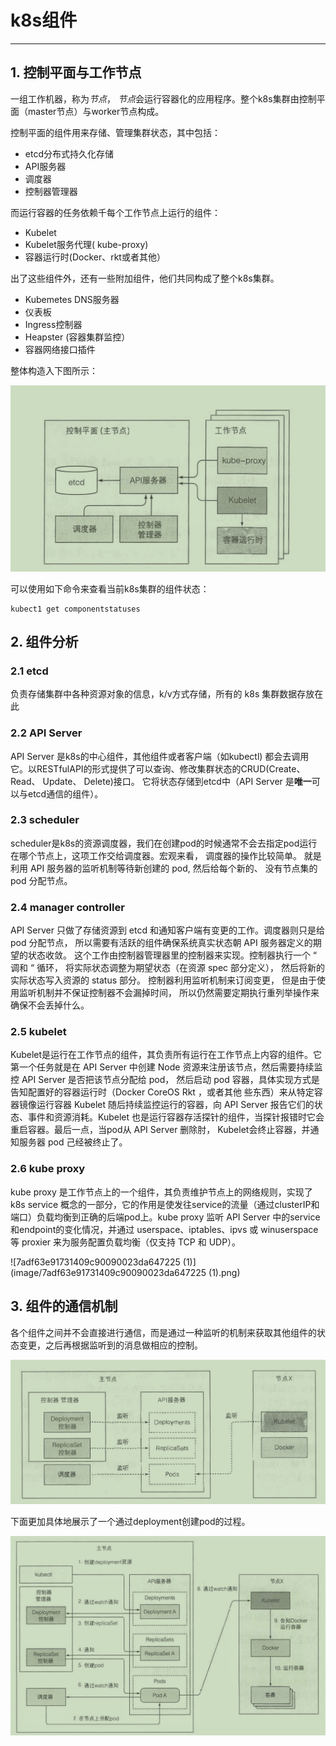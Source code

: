# k8s组件

------

## 1. 控制平面与工作节点

一组工作机器，称为*节点*， *节点*会运行容器化的应用程序。整个k8s集群由控制平面（master节点）与worker节点构成。

控制平面的组件用来存储、管理集群状态，其中包括：

- etcd分布式持久化存储
- API服务器
- 调度器
- 控制器管理器

而运行容器的任务依赖千每个工作节点上运行的组件：

- Kubelet
- Kubelet服务代理( kube-proxy)
- 容器运行时(Docker、rkt或者其他）

出了这些组件外，还有一些附加组件，他们共同构成了整个k8s集群。

- Kubemetes DNS服务器
- 仪表板
-  Ingress控制器
- Heapster (容器集群监控）
- 容器网络接口插件

整体构造入下图所示：

<img src="image/Xnip2022-12-17_15-30-10.jpg" alt="Xnip2022-12-17_15-30-10" style="zoom:50%;" />

可以使用如下命令来查看当前k8s集群的组件状态：

```shell
kubect1 get componentstatuses
```

## 2. 组件分析

### 2.1 etcd

负责存储集群中各种资源对象的信息，k/v方式存储，所有的 k8s 集群数据存放在此

### 2.2 API Server

API Server 是k8s的中心组件，其他组件或者客户端（如kubectl) 都会去调用它。以RESTfulAPI的形式提供了可以查询、修改集群状态的CRUD(Create、Read、 Update、 Delete)接口。 它将状态存储到etcd中（API Server 是**唯一**可以与etcd通信的组件）。

### 2.3 scheduler

scheduler是k8s的资源调度器，我们在创建pod的时候通常不会去指定pod运行在哪个节点上，这项工作交给调度器。宏观来看， 调度器的操作比较简单。 就是利用 API 服务器的监听机制等待新创建的 pod, 然后给每个新的、 没有节点集的 pod 分配节点。

### 2.4 manager controller

API Server 只做了存储资源到 etcd 和通知客户端有变更的工作。调度器则只是给 pod 分配节点， 所以需要有活跃的组件确保系统真实状态朝 API 服务器定义的期望的状态收敛。 这个工作由控制器管理器里的控制器来实现。控制器执行一个 “ 调和 “ 循环， 将实际状态调整为期望状态（在资源 spec 部分定义）， 然后将新的实际状态写入资源的 status 部分。 控制器利用监听机制来订阅变更， 但是由于使用监听机制并不保证控制器不会漏掉时间， 所以仍然需要定期执行重列举操作来确保不会丢掉什么。

### 2.5 kubelet

Kubelet是运行在工作节点的组件，其负责所有运行在工作节点上内容的组件。它第一个任务就是在 API Server 中创建 Node 资源来注册该节点，然后需要持续监控 API Server 是否把该节点分配给 pod， 然后启动 pod 容器，具体实现方式是告知配置好的容器运行时（Docker CoreOS Rkt ，或者其他 些东西）来从特定容器镜像运行容器 Kubelet 随后持续监控运行的容器，向 API Server 报告它们的状态、事件和资源消耗。Kubelet 也是运行容器存活探针的组件，当探针报错时它会重启容器。最后一点，当pod从 API Server 删除肘， Kubelet会终止容器，并通知服务器 pod 己经被终止了。

### 2.6 kube proxy

kube proxy 是工作节点上的一个组件，其负责维护节点上的网络规则，实现了 k8s service 概念的一部分，它的作用是使发往service的流量（通过clusterIP和端口）负载均衡到正确的后端pod上。kube proxy 监听 API Server 中的service和endpoint的变化情况，并通过 userspace、iptables、ipvs 或 winuserspace 等 proxier 来为服务配置负载均衡（仅支持 TCP 和 UDP）。

![7adf63e91731409c90090023da647225 (1)](image/7adf63e91731409c90090023da647225 (1).png)



## 3. 组件的通信机制

各个组件之间并不会直接进行通信，而是通过一种监听的机制来获取其他组件的状态变更，之后再根据监听到的消息做相应的控制。

<img src="image/Xnip2022-12-17_16-06-20.jpg" alt="Xnip2022-12-17_16-06-20" style="zoom:50%;" />

下面更加具体地展示了一个通过deployment创建pod的过程。

<img src="image/Xnip2022-12-17_16-08-40.jpg" alt="Xnip2022-12-17_16-08-40" style="zoom:50%;" />